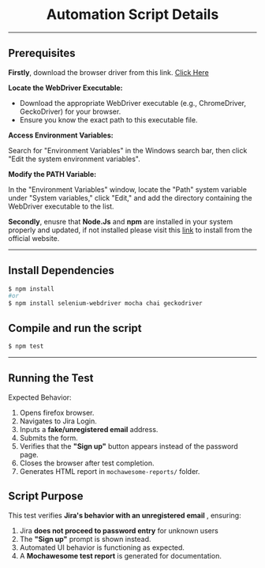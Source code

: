 <h1 align='center'>Automation Script Details</h1>

---

## Prerequisites

**Firstly**, download the browser driver from this link. [Click Here](https://www.npmjs.com/package/selenium-webdriver)

**Locate the WebDriver Executable:**

- Download the appropriate WebDriver executable (e.g., ChromeDriver, GeckoDriver) for your browser.
- Ensure you know the exact path to this executable file.

**Access Environment Variables:**

Search for "Environment Variables" in the Windows search bar, then click "Edit the system environment variables".

**Modify the PATH Variable:**

In the "Environment Variables" window, locate the "Path" system variable under "System variables," click "Edit," and add the directory containing the WebDriver executable to the list.

**Secondly**, enusre that **Node.Js** and **npm** are installed in your system properly and updated, if not installed please visit this [link](https://nodejs.org/en/download) to install from the official website.

---

## Install Dependencies

```bash
$ npm install
#or
$ npm install selenium-webdriver mocha chai geckodriver
```

## Compile and run the script

```bash
$ npm test
```

---

## Running the Test

Expected Behavior:

1. Opens firefox browser.
2. Navigates to Jira Login.
3. Inputs a **fake/unregistered email** address.
4. Submits the form.
5. Verifies that the **"Sign up"** button appears instead of the password page.
6. Closes the browser after test completion.
7. Generates HTML report in `mochawesome-reports/` folder.

## Script Purpose

This test verifies **Jira's behavior with an unregistered email** , ensuring:

1. Jira **does not proceed to password entry** for unknown users
2. The **"Sign up"** prompt is shown instead.
3. Automated UI behavior is functioning as expected.
4. A **Mochawesome test report** is generated for documentation.
